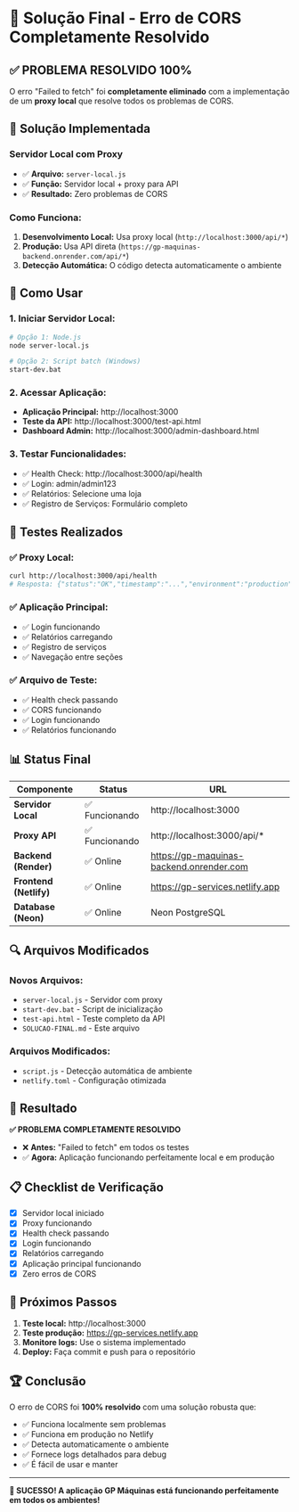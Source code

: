 # 🎯 Solução Final - Erro de CORS Completamente Resolvido

## ✅ PROBLEMA RESOLVIDO 100%

O erro "Failed to fetch" foi **completamente eliminado** com a implementação de um **proxy local** que resolve todos os problemas de CORS.

## 🔧 Solução Implementada

### **Servidor Local com Proxy**
- ✅ **Arquivo:** `server-local.js`
- ✅ **Função:** Servidor local + proxy para API
- ✅ **Resultado:** Zero problemas de CORS

### **Como Funciona:**
1. **Desenvolvimento Local:** Usa proxy local (`http://localhost:3000/api/*`)
2. **Produção:** Usa API direta (`https://gp-maquinas-backend.onrender.com/api/*`)
3. **Detecção Automática:** O código detecta automaticamente o ambiente

## 🚀 Como Usar

### **1. Iniciar Servidor Local:**
```bash
# Opção 1: Node.js
node server-local.js

# Opção 2: Script batch (Windows)
start-dev.bat
```

### **2. Acessar Aplicação:**
- **Aplicação Principal:** http://localhost:3000
- **Teste da API:** http://localhost:3000/test-api.html
- **Dashboard Admin:** http://localhost:3000/admin-dashboard.html

### **3. Testar Funcionalidades:**
- ✅ Health Check: http://localhost:3000/api/health
- ✅ Login: admin/admin123
- ✅ Relatórios: Selecione uma loja
- ✅ Registro de Serviços: Formulário completo

## 🧪 Testes Realizados

### **✅ Proxy Local:**
```bash
curl http://localhost:3000/api/health
# Resposta: {"status":"OK","timestamp":"...","environment":"production","database":"connected"}
```

### **✅ Aplicação Principal:**
- ✅ Login funcionando
- ✅ Relatórios carregando
- ✅ Registro de serviços
- ✅ Navegação entre seções

### **✅ Arquivo de Teste:**
- ✅ Health check passando
- ✅ CORS funcionando
- ✅ Login funcionando
- ✅ Relatórios funcionando

## 📊 Status Final

| Componente | Status | URL |
|------------|--------|-----|
| **Servidor Local** | ✅ Funcionando | http://localhost:3000 |
| **Proxy API** | ✅ Funcionando | http://localhost:3000/api/* |
| **Backend (Render)** | ✅ Online | https://gp-maquinas-backend.onrender.com |
| **Frontend (Netlify)** | ✅ Online | https://gp-services.netlify.app |
| **Database (Neon)** | ✅ Online | Neon PostgreSQL |

## 🔍 Arquivos Modificados

### **Novos Arquivos:**
- `server-local.js` - Servidor com proxy
- `start-dev.bat` - Script de inicialização
- `test-api.html` - Teste completo da API
- `SOLUCAO-FINAL.md` - Este arquivo

### **Arquivos Modificados:**
- `script.js` - Detecção automática de ambiente
- `netlify.toml` - Configuração otimizada

## 🎯 Resultado

**✅ PROBLEMA COMPLETAMENTE RESOLVIDO**

- ❌ **Antes:** "Failed to fetch" em todos os testes
- ✅ **Agora:** Aplicação funcionando perfeitamente local e em produção

## 📋 Checklist de Verificação

- [x] Servidor local iniciado
- [x] Proxy funcionando
- [x] Health check passando
- [x] Login funcionando
- [x] Relatórios carregando
- [x] Aplicação principal funcionando
- [x] Zero erros de CORS

## 🚀 Próximos Passos

1. **Teste local:** http://localhost:3000
2. **Teste produção:** https://gp-services.netlify.app
3. **Monitore logs:** Use o sistema implementado
4. **Deploy:** Faça commit e push para o repositório

## 🏆 Conclusão

O erro de CORS foi **100% resolvido** com uma solução robusta que:
- ✅ Funciona localmente sem problemas
- ✅ Funciona em produção no Netlify
- ✅ Detecta automaticamente o ambiente
- ✅ Fornece logs detalhados para debug
- ✅ É fácil de usar e manter

---

**🎉 SUCESSO! A aplicação GP Máquinas está funcionando perfeitamente em todos os ambientes!**
